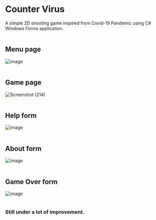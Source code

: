 # Counter Virus
A simple 2D shooting game inspired from Covid-19 Pandemic using C# Windows Forms application.
<br>
<br>
## Menu page
![image](https://user-images.githubusercontent.com/100475303/158833909-d2e5d20c-ac4f-41f6-bb39-220a2fd38669.png)
<br>
<br>
## Game page
![Screenshot (214)](https://user-images.githubusercontent.com/100475303/158834309-04588c6f-77a2-486e-bb7a-4642ad223c00.png)
<br>
<br>
## Help form
![image](https://user-images.githubusercontent.com/100475303/158833802-7af57d1f-8e0f-4ee3-ad24-db2df76e2adf.png)
<br>
<br>
## About form
![image](https://user-images.githubusercontent.com/100475303/158833839-1b79aa9f-ea3b-4eeb-a15a-364c26980380.png)
<br>
<br>
## Game Over form
![image](https://user-images.githubusercontent.com/100475303/158834577-00831755-227b-4019-b2fd-ca2b67376bd2.png)
<br>
<br>
### Still under a lot of improvement.
